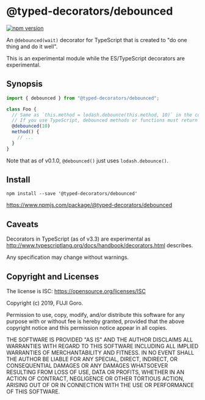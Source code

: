 # @typed-decorators/debounced

[![npm version](https://badge.fury.io/js/%40typed-decorators%2Fdebounced.svg)](https://badge.fury.io/js/%40typed-decorators%2Fdebounced)

An `@debounced(wait)` decorator for TypeScript that is created to "do one thing and do it well".

This is an experimental module while the ES/TypeScript decorators are experimental.

## Synopsis

```typescript
import { debounced } from "@typed-decorators/debounced";

class Foo {
  // Same as `this.method = lodash.debounce(this.method, 10)` in the constructor.
  // If you use TypeScript, debounced methods or functions must return `void`.
  @debounced(10)
  method() {
    // ...
  }
}
```

Note that as of v0.1.0, `@debounced()` just uses `lodash.debounce()`.

## Install

```shell-session
npm install --save '@typed-decorators/debounced'
```

https://www.npmjs.com/package/@typed-decorators/debounced

## Caveats

Decorators in TypeScript (as of v3.3) are experimental
as http://www.typescriptlang.org/docs/handbook/decorators.html describes.

Any specification may change without warnings.

## Copyright and Licenses

The license is ISC: https://opensource.org/licenses/ISC

Copyright (c) 2019, FUJI Goro.

Permission to use, copy, modify, and/or distribute this software for any purpose with or without fee is hereby granted, provided that the above copyright notice and this permission notice appear in all copies.

THE SOFTWARE IS PROVIDED "AS IS" AND THE AUTHOR DISCLAIMS ALL WARRANTIES WITH REGARD TO THIS SOFTWARE INCLUDING ALL IMPLIED WARRANTIES OF MERCHANTABILITY AND FITNESS. IN NO EVENT SHALL THE AUTHOR BE LIABLE FOR ANY SPECIAL, DIRECT, INDIRECT, OR CONSEQUENTIAL DAMAGES OR ANY DAMAGES WHATSOEVER RESULTING FROM LOSS OF USE, DATA OR PROFITS, WHETHER IN AN ACTION OF CONTRACT, NEGLIGENCE OR OTHER TORTIOUS ACTION, ARISING OUT OF OR IN CONNECTION WITH THE USE OR PERFORMANCE OF THIS SOFTWARE.

